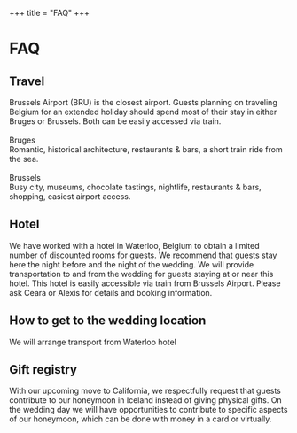 +++
title = "FAQ"
+++

# FAQ

## Travel

Brussels Airport (BRU) is the closest airport. Guests planning on traveling Belgium for an extended holiday should spend most of their stay in either Bruges or Brussels. Both can be easily accessed via train.\
\
Bruges \
Romantic, historical architecture, restaurants & bars, a short train ride from the sea.\
\
Brussels\
Busy city, museums, chocolate tastings, nightlife, restaurants & bars, shopping, easiest airport access. 

## Hotel

We have worked with a hotel in Waterloo, Belgium to obtain a limited number of discounted rooms for guests. We recommend that guests stay here the night before and the night of the wedding. We will provide transportation to and from the wedding for guests staying at or near this hotel. This hotel is easily accessible via train from Brussels Airport. Please ask Ceara or Alexis for details and booking information. 

## How to get to the wedding location

We will arrange transport from Waterloo hotel

## Gift registry

With our upcoming move to California, we respectfully request that guests contribute to our honeymoon in Iceland instead of giving physical gifts. On the wedding day we will have opportunities to contribute to specific aspects of our honeymoon, which can be done with money in a card or virtually.
